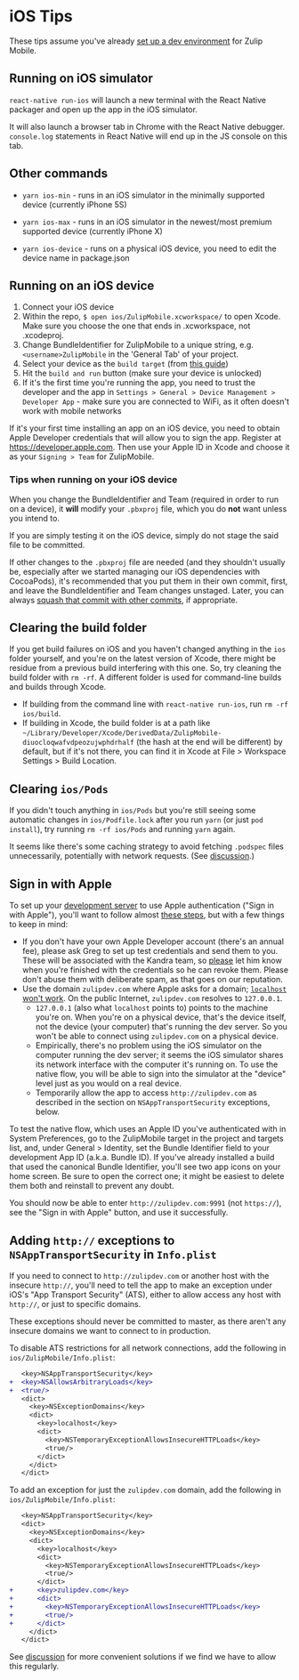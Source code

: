 # iOS Tips

These tips assume you've already [set up a dev
environment](build-run.md#main-steps) for Zulip Mobile.

## Running on iOS simulator
`react-native run-ios` will launch a new terminal with the React Native
packager and open up the app in the iOS simulator.

It will also launch a browser tab in Chrome with the React Native debugger.
`console.log` statements in React Native will end up in the JS console on
this tab.

## Other commands

* `yarn ios-min` - runs in an iOS simulator in the minimally supported device
(currently iPhone 5S)

* `yarn ios-max` - runs in an iOS simulator in the newest/most premium
supported device (currently iPhone X)

* `yarn ios-device` - runs on a physical iOS device, you need to edit the
device name in package.json

## Running on an iOS device
1. Connect your iOS device
2. Within the repo, `$ open ios/ZulipMobile.xcworkspace/` to open
   Xcode. Make sure you choose the one that ends in .xcworkspace,
   not .xcodeproj.
3. Change BundleIdentifier for ZulipMobile to a unique string, e.g.
   `<username>ZulipMobile` in the 'General Tab' of your project.
4. Select your device as the `build target` (from [this guide](https://reactnative.dev/docs/running-on-device))
5. Hit the `build and run` button (make sure your device is unlocked)
6. If it's the first time you're running the app, you need to trust the
developer and the app in `Settings > General > Device Management > Developer
App` - make sure you are connected to WiFi, as it often doesn't work with
mobile networks

If it's your first time installing an app on an iOS device, you need to
obtain Apple Developer credentials that will allow you to sign the app.
Register at https://developer.apple.com. Then use your Apple ID in Xcode
and choose it as your `Signing > Team` for ZulipMobile.

### Tips when running on your iOS device
When you change the BundleIdentifier and Team (required in order to run on a device),
it **will** modify your `.pbxproj` file, which you do **not** want unless you intend
to.

If you are simply testing it on the iOS device, simply do not stage
the said file to be committed.

If other changes to the `.pbxproj` file are needed (and they shouldn't
usually be, especially after we started managing our iOS dependencies
with CocoaPods), it's recommended that you put them in their own
commit, first, and leave the BundleIdentifier and Team changes
unstaged. Later, you can always [squash that commit with other
commits][fixing-commits], if appropriate.

[fixing-commits]: https://zulip.readthedocs.io/en/latest/git/fixing-commits.html

## Clearing the build folder

If you get build failures on iOS and you haven't changed anything in
the `ios` folder yourself, and you're on the latest version of Xcode,
there might be residue from a previous build interfering with this
one. So, try cleaning the build folder with `rm -rf`. A different
folder is used for command-line builds and builds through Xcode.
- If building from the command line with `react-native run-ios`, run
  `rm -rf ios/build`.
- If building in Xcode, the build folder is at a path like
  `~/Library/Developer/Xcode/DerivedData/ZulipMobile-diuocloqwafvdpeozujwphdrhalf`
  (the hash at the end will be different) by default, but if it's not
  there, you can find it in Xcode at File > Workspace Settings > Build
  Location.

## Clearing `ios/Pods`

If you didn't touch anything in `ios/Pods` but you're still seeing
some automatic changes in `ios/Podfile.lock` after you run `yarn` (or
just `pod install`), try running `rm -rf ios/Pods` and running `yarn`
again.

It seems like there's some caching strategy to avoid fetching
`.podspec` files unnecessarily, potentially with network requests.
(See
[discussion](https://chat.zulip.org/#narrow/stream/243-mobile-team/topic/.23M3548.20RN.20v0.2E60.2E0.20upgrade/near/896746).)

## Sign in with Apple

To set up your [development server](./dev-server.md) to use Apple
authentication ("Sign in with Apple"), you'll want to follow almost
[these
steps](https://zulip.readthedocs.io/en/latest/production/authentication-methods.html#sign-in-with-apple),
but with a few things to keep in mind:

- If you don't have your own Apple Developer account (there's an
  annual fee), please ask Greg to set up test credentials and send
  them to you.
  These will be associated with the Kandra team, so
  [please](https://chat.zulip.org/#narrow/stream/3-backend/topic/apple.20auth/near/915391)
  let him know when you're finished with the credentials so he can
  revoke them. Please don't abuse them with deliberate spam, as
  that goes on our reputation.
- Use the domain `zulipdev.com` where Apple asks for a domain;
  [`localhost` won't
  work](https://chat.zulip.org/#narrow/stream/3-backend/topic/Apple.20Auth/near/831533).
  On the public Internet, `zulipdev.com` resolves to `127.0.0.1`.
  - `127.0.0.1` (also what `localhost` points to) points to the
    machine you're on. When you're on a physical device, that's the
    device itself, not the device (your computer) that's running the
    dev server. So you won't be able to connect using `zulipdev.com`
    on a physical device.
  - Empirically, there's no problem using the iOS simulator on the
    computer running the dev server; it seems the iOS simulator shares
    its network interface with the computer it's running on. To use
    the native flow, you will be able to sign into the simulator at
    the "device" level just as you would on a real device.
  - Temporarily allow the app to access `http://zulipdev.com` as
    described in the section on `NSAppTransportSecurity` exceptions,
    below.

To test the native flow, which uses an Apple ID you've authenticated
with in System Preferences, go to the ZulipMobile target in the
project and targets list, and, under General > Identity, set the
Bundle Identifier field to your development App ID (a.k.a. Bundle ID).
If you've already installed a build that used the canonical Bundle
Identifier, you'll see two app icons on your home screen. Be sure to
open the correct one; it might be easiest to delete them both and
reinstall to prevent any doubt.

You should now be able to enter `http://zulipdev.com:9991` (not
`https://`), see the "Sign in with Apple" button, and use it
successfully.


<div id="disable-ats" />

## Adding `http://` exceptions to `NSAppTransportSecurity` in `Info.plist`

If you need to connect to `http://zulipdev.com` or another host with
the insecure `http://`, you'll need to tell the app to make an
exception under iOS's "App Transport Security" (ATS), either to allow
access any host with `http://`, or just to specific domains.

These exceptions should never be committed to master, as there aren't
any insecure domains we want to connect to in production.

To disable ATS restrictions for all network connections, add the
following in `ios/ZulipMobile/Info.plist`:

```diff
   <key>NSAppTransportSecurity</key>
+  <key>NSAllowsArbitraryLoads</key>
+  <true/>
   <dict>
     <key>NSExceptionDomains</key>
     <dict>
       <key>localhost</key>
       <dict>
         <key>NSTemporaryExceptionAllowsInsecureHTTPLoads</key>
         <true/>
       </dict>
     </dict>
   </dict>
```

To add an exception for just the `zulipdev.com` domain, add the
following in `ios/ZulipMobile/Info.plist`:

```diff
   <key>NSAppTransportSecurity</key>
   <dict>
     <key>NSExceptionDomains</key>
     <dict>
       <key>localhost</key>
       <dict>
         <key>NSTemporaryExceptionAllowsInsecureHTTPLoads</key>
         <true/>
       </dict>
+      <key>zulipdev.com</key>
+      <dict>
+        <key>NSTemporaryExceptionAllowsInsecureHTTPLoads</key>
+        <true/>
+      </dict>
     </dict>
   </dict>
```

See
[discussion](https://chat.zulip.org/#narrow/stream/243-mobile-team/topic/Apple.20ATS.20for.20debug/near/883318)
for more convenient solutions if we find we have to allow this
regularly.
